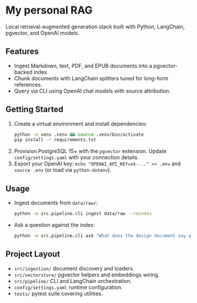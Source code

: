 # My personal RAG

Local retrieval-augmented generation stack built with Python, LangChain, pgvector, and OpenAI models.

## Features
- Ingest Markdown, text, PDF, and EPUB documents into a pgvector-backed index.
- Chunk documents with LangChain splitters tuned for long-form references.
- Query via CLI using OpenAI chat models with source attribution.

## Getting Started
1. Create a virtual environment and install dependencies:
   ```bash
   python -m venv .venv && source .venv/bin/activate
   pip install -r requirements.txt
   ```
2. Provision PostgreSQL 15+ with the `pgvector` extension. Update `config/settings.yaml` with your connection details.
3. Export your OpenAI key: `echo "OPENAI_API_KEY=sk-..." >> .env` and `source .env` (or load via `python-dotenv`).

## Usage
- Ingest documents from `data/raw/`:
  ```bash
  python -m src.pipeline.cli ingest data/raw --reindex
  ```
- Ask a question against the index:
  ```bash
  python -m src.pipeline.cli ask "What does the design document say about evaluations?"
  ```

## Project Layout
- `src/ingestion/` document discovery and loaders.
- `src/vectorstore/` pgvector helpers and embeddings wiring.
- `src/pipeline/` CLI and LangChain orchestration.
- `config/settings.yaml` runtime configuration.
- `tests/` pytest suite covering utilities.
